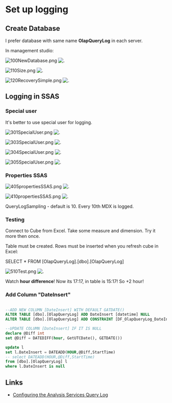 # Set up logging

## Create Database

I prefer database with same name **OlapQueryLog** in each server.

In management studio:

![100NewDatabase.png](100NewDatabase.png) ![.](file:///100NewDatabase.png)

![110Size.png](110Size.png) ![.](file:///110Size.png )

![120RecoverySimple.png](120RecoverySimple.png) ![.](file:///120RecoverySimple.png )

## Logging in SSAS

### Special user

It's better to use special user for logging. 

![301SpecialUser.png](301SpecialUser.png) ![.](file:///301SpecialUser.png )

![303SpecialUser.png](303SpecialUser.png) ![.](file:///303SpecialUser.png )

![304SpecialUser.png](304SpecialUser.png) ![.](file:///304SpecialUser.png )

![305SpecialUser.png](305SpecialUser.png) ![.](file:///305SpecialUser.png)



### Properties SSAS

![405propertiesSSAS.png](405propertiesSSAS.png) ![.](file:///405propertiesSSAS.png)

![410propertiesSSAS.png](410propertiesSSAS.png) ![.](file:///410propertiesSSAS.png)
  
QueryLogSampling - default is 10. Every 10th MDX is logged.
  
### Testing

Connect to Cube from Excel. Take some measure and dimension. Try it more then once.

Table must be created. Rows must be inserted when you refresh cube in Excel:

SELECT * FROM [OlapQueryLog].[dbo].[OlapQueryLog]


![510Test.png ](510Test.png) ![.](file:///510Test.png)

Watch **hour difference**! Now its 17:17, in table is 15:17! So +2 hour!

### Add Column "DateInsert"


```SQL

--ADD NEW COLUMN [DateInsert] WITH DEFAULT GATDATE()
ALTER TABLE [dbo].[OlapQueryLog] ADD DateInsert [datetime] NULL
ALTER TABLE [dbo].[OlapQueryLog] ADD CONSTRAINT [DF_OlapQueryLog_DateInsert] DEFAULT (getdate()) FOR [DateInsert]

--UPDATE COLUMN [DateInsert] IF IT IS NULL
declare @Diff int 
set @Diff = DATEDIFF(hour, GetUTCDate(), GETDATE()) 

update l 
set l.DateInsert = DATEADD(HOUR,@Diff,StartTime) 
-- select DATEADD(HOUR,@Diff,StartTime) 
from [dbo].[OlapQueryLog] l
where l.DateInsert is null

```



## Links

* [Configuring the Analysis Services Query Log](https://technet.microsoft.com/en-us/library/cc917676.aspx)
